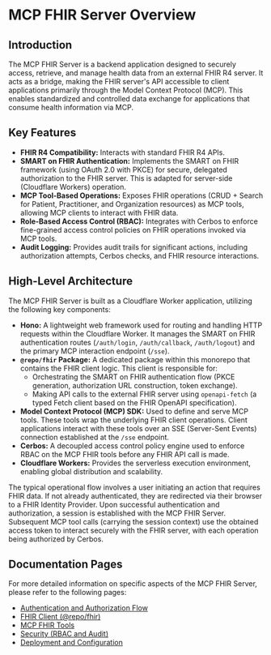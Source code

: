 # MCP FHIR Server Overview

## Introduction

The MCP FHIR Server is a backend application designed to securely access, retrieve, and manage health data from an external FHIR R4 server. It acts as a bridge, making the FHIR server's API accessible to client applications primarily through the Model Context Protocol (MCP). This enables standardized and controlled data exchange for applications that consume health information via MCP.

## Key Features

- **FHIR R4 Compatibility:** Interacts with standard FHIR R4 APIs.
- **SMART on FHIR Authentication:** Implements the SMART on FHIR framework (using OAuth 2.0 with PKCE) for secure, delegated authorization to the FHIR server. This is adapted for server-side (Cloudflare Workers) operation.
- **MCP Tool-Based Operations:** Exposes FHIR operations (CRUD + Search for Patient, Practitioner, and Organization resources) as MCP tools, allowing MCP clients to interact with FHIR data.
- **Role-Based Access Control (RBAC):** Integrates with Cerbos to enforce fine-grained access control policies on FHIR operations invoked via MCP tools.
- **Audit Logging:** Provides audit trails for significant actions, including authorization attempts, Cerbos checks, and FHIR resource interactions.

## High-Level Architecture

The MCP FHIR Server is built as a Cloudflare Worker application, utilizing the following key components:

- **Hono:** A lightweight web framework used for routing and handling HTTP requests within the Cloudflare Worker. It manages the SMART on FHIR authentication routes (`/auth/login`, `/auth/callback`, `/auth/logout`) and the primary MCP interaction endpoint (`/sse`).
- **`@repo/fhir` Package:** A dedicated package within this monorepo that contains the FHIR client logic. This client is responsible for:
  - Orchestrating the SMART on FHIR authentication flow (PKCE generation, authorization URL construction, token exchange).
  - Making API calls to the external FHIR server using `openapi-fetch` (a typed Fetch client based on the FHIR OpenAPI specification).
- **Model Context Protocol (MCP) SDK:** Used to define and serve MCP tools. These tools wrap the underlying FHIR client operations. Client applications interact with these tools over an SSE (Server-Sent Events) connection established at the `/sse` endpoint.
- **Cerbos:** A decoupled access control policy engine used to enforce RBAC on the MCP FHIR tools before any FHIR API call is made.
- **Cloudflare Workers:** Provides the serverless execution environment, enabling global distribution and scalability.

The typical operational flow involves a user initiating an action that requires FHIR data. If not already authenticated, they are redirected via their browser to a FHIR Identity Provider. Upon successful authentication and authorization, a session is established with the MCP FHIR Server. Subsequent MCP tool calls (carrying the session context) use the obtained access token to interact securely with the FHIR server, with each operation being authorized by Cerbos.

## Documentation Pages

For more detailed information on specific aspects of the MCP FHIR Server, please refer to the following pages:

- [Authentication and Authorization Flow](./authentication.md)
- [FHIR Client (@repo/fhir)](./fhir-client.md)
- [MCP FHIR Tools](./mcp-tools.md)
- [Security (RBAC and Audit)](./security.md)
- [Deployment and Configuration](./deployment.md)
